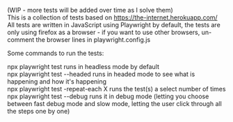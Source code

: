 (WIP - more tests will be added over time as I solve them)  
This is a collection of tests based on https://the-internet.herokuapp.com/  
All tests are written in JavaScript using Playwright by default, the tests are only using firefox as a browser - if you want to use other browsers, un-comment the browser lines in playwright.config.js  

Some commands to run the tests:  

npx playwright test runs in headless mode by default  
npx playwright test --headed runs in headed mode to see what is happening and how it's happening  
npx playwright test -repeat-each X runs the test(s) a select number of times  
npx playwright test --debug runs it in debug mode (letting you choose between fast debug mode and slow mode, letting the user click through all the steps one by one)  
